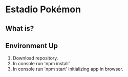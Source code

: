 # Estadio Pokémon

## What is?

## Environment Up

  1. Download repository.
  2. In console run 'npm install'
  3. In console run 'npm start' initializing app in browser.